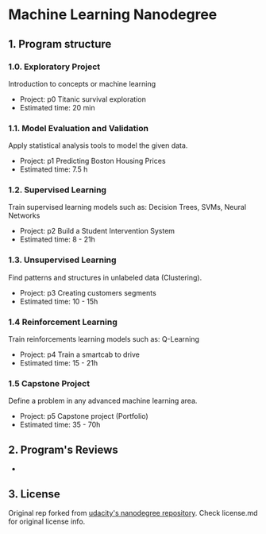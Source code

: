# Machine Learning Nanodegree

## 1. Program structure

### 1.0. Exploratory Project
Introduction to concepts or machine learning 
- Project: p0 Titanic survival exploration
- Estimated time: 20 min

### 1.1. Model Evaluation and Validation
Apply statistical analysis tools to model the given data.
- Project: p1 Predicting Boston Housing Prices
- Estimated time: 7.5 h

### 1.2. Supervised Learning
Train supervised learning models such as: Decision Trees, SVMs, Neural Networks
- Project: p2 Build a Student Intervention System
- Estimated time: 8 - 21h

### 1.3. Unsupervised Learning
Find patterns and structures in unlabeled data (Clustering).
- Project: p3 Creating customers segments
- Estimated time: 10 - 15h

### 1.4 Reinforcement Learning
Train reinforcements learning models such as: Q-Learning
- Project: p4 Train a smartcab to drive
- Estimated time: 15 - 21h

### 1.5 Capstone Project
Define a problem in any advanced machine learning area.
- Project: p5 Capstone project (Portfolio)
- Estimated time: 35 - 70h

## 2. Program's Reviews
- 

## 3. License
Original rep forked from [udacity's nanodegree repository](https://github.com/udacity/machine-learning). Check license.md for original license info.

